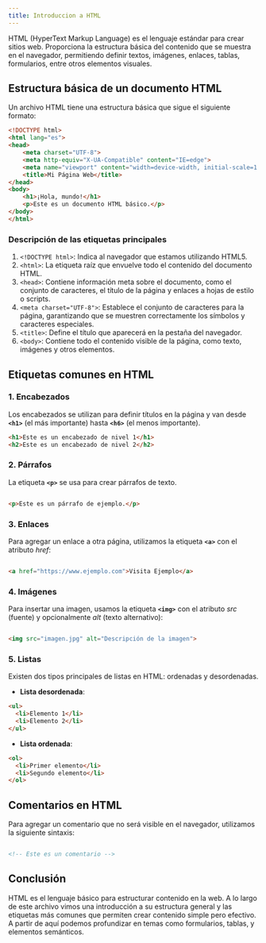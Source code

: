 ```yaml
---
title: Introduccion a HTML
---
```


HTML (HyperText Markup Language) es el lenguaje estándar para crear sitios web. Proporciona la estructura básica del contenido que se muestra en el navegador, permitiendo definir textos, imágenes, enlaces, tablas, formularios, entre otros elementos visuales.

## Estructura básica de un documento HTML

Un archivo HTML tiene una estructura básica que sigue el siguiente formato:

```html
<!DOCTYPE html>
<html lang="es">
<head>
    <meta charset="UTF-8">
    <meta http-equiv="X-UA-Compatible" content="IE=edge">
    <meta name="viewport" content="width=device-width, initial-scale=1.0">
    <title>Mi Página Web</title>
</head>
<body>
    <h1>¡Hola, mundo!</h1>
    <p>Este es un documento HTML básico.</p>
</body>
</html>
```

### Descripción de las etiquetas principales

1. `<!DOCTYPE html>`: Indica al navegador que estamos utilizando HTML5.
2. `<html>`: La etiqueta raíz que envuelve todo el contenido del documento HTML.
3. `<head>`: Contiene información meta sobre el documento, como el conjunto de caracteres, el título de la página y enlaces a hojas de estilo o scripts.
4. `<meta charset="UTF-8">`: Establece el conjunto de caracteres para la página, garantizando que se muestren correctamente los símbolos y caracteres especiales.
5. `<title>`: Define el título que aparecerá en la pestaña del navegador.
6. `<body>`: Contiene todo el contenido visible de la página, como texto, imágenes y otros elementos.

## Etiquetas comunes en HTML

### 1. Encabezados
Los encabezados se utilizan para definir títulos en la página y van desde **`<h1>`** (el más importante) hasta **`<h6>`** (el menos importante).
```html
<h1>Este es un encabezado de nivel 1</h1>
<h2>Este es un encabezado de nivel 2</h2>
```

### 2. Párrafos
La etiqueta **`<p>`** se usa para crear párrafos de texto.
```html

<p>Este es un párrafo de ejemplo.</p>

```

### 3. Enlaces
Para agregar un enlace a otra página, utilizamos la etiqueta **`<a>`** con el atributo *href*:

```html

<a href="https://www.ejemplo.com">Visita Ejemplo</a>

```

### 4. Imágenes
Para insertar una imagen, usamos la etiqueta **`<img>`** con el atributo *src* (fuente) y opcionalmente *alt* (texto alternativo):
```html

<img src="imagen.jpg" alt="Descripción de la imagen">

```

### 5. Listas
Existen dos tipos principales de listas en HTML: ordenadas y desordenadas.

- **Lista desordenada**:
```html
<ul>
  <li>Elemento 1</li>
  <li>Elemento 2</li>
</ul>
```

- **Lista ordenada**:
```html
<ol>
  <li>Primer elemento</li>
  <li>Segundo elemento</li>
</ol>
```

## Comentarios en HTML
Para agregar un comentario que no será visible en el navegador, utilizamos la siguiente sintaxis:
```html

<!-- Este es un comentario -->

```

## Conclusión

HTML es el lenguaje básico para estructurar contenido en la web. A lo largo de este archivo vimos una introducción a su estructura general y las etiquetas más comunes que permiten crear contenido simple pero efectivo. A partir de aquí podemos profundizar en temas como formularios, tablas, y elementos semánticos.


